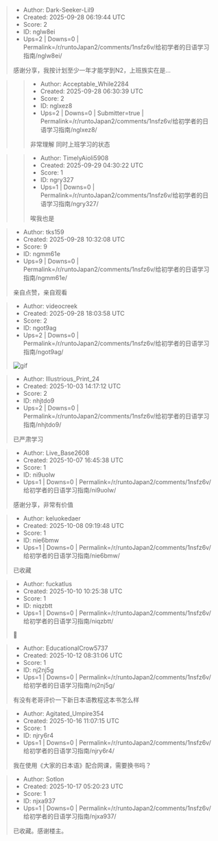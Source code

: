 > - Author: Dark-Seeker-Lil9
> - Created: 2025-09-28 06:19:44 UTC
> - Score: 2
> - ID: nglw8ei
> - Ups=2 | Downs=0 | Permalink=/r/runtoJapan2/comments/1nsfz6v/给初学者的日语学习指南/nglw8ei/
>
> 感谢分享，我按计划至少一年才能学到N2，上班族实在是...

>> - Author: Acceptable_While2284
>> - Created: 2025-09-28 06:30:39 UTC
>> - Score: 2
>> - ID: nglxez8
>> - Ups=2 | Downs=0 | Submitter=true | Permalink=/r/runtoJapan2/comments/1nsfz6v/给初学者的日语学习指南/nglxez8/
>>
>> 非常理解 同时上班学习的状态

>> - Author: TimelyAioli5908
>> - Created: 2025-09-29 04:30:22 UTC
>> - Score: 1
>> - ID: ngry327
>> - Ups=1 | Downs=0 | Permalink=/r/runtoJapan2/comments/1nsfz6v/给初学者的日语学习指南/ngry327/
>>
>> 唉我也是

> - Author: tks159
> - Created: 2025-09-28 10:32:08 UTC
> - Score: 9
> - ID: ngmm61e
> - Ups=9 | Downs=0 | Permalink=/r/runtoJapan2/comments/1nsfz6v/给初学者的日语学习指南/ngmm61e/
>
> 亲自点赞，亲自观看

> - Author: videocreek
> - Created: 2025-09-28 18:03:58 UTC
> - Score: 2
> - ID: ngot9ag
> - Ups=2 | Downs=0 | Permalink=/r/runtoJapan2/comments/1nsfz6v/给初学者的日语学习指南/ngot9ag/
>
> ![gif](giphy|DffShiJ47fPqM)

> - Author: Illustrious_Print_24
> - Created: 2025-10-03 14:17:12 UTC
> - Score: 2
> - ID: nhjtdo9
> - Ups=2 | Downs=0 | Permalink=/r/runtoJapan2/comments/1nsfz6v/给初学者的日语学习指南/nhjtdo9/
>
> 已严肃学习

> - Author: Live_Base2608
> - Created: 2025-10-07 16:45:38 UTC
> - Score: 1
> - ID: ni9uolw
> - Ups=1 | Downs=0 | Permalink=/r/runtoJapan2/comments/1nsfz6v/给初学者的日语学习指南/ni9uolw/
>
> 感谢分享，非常有价值

> - Author: keluokedaer
> - Created: 2025-10-08 09:19:48 UTC
> - Score: 1
> - ID: nie6bmw
> - Ups=1 | Downs=0 | Permalink=/r/runtoJapan2/comments/1nsfz6v/给初学者的日语学习指南/nie6bmw/
>
> 已收藏

> - Author: fuckatlus
> - Created: 2025-10-10 10:25:38 UTC
> - Score: 1
> - ID: niqzbtt
> - Ups=1 | Downs=0 | Permalink=/r/runtoJapan2/comments/1nsfz6v/给初学者的日语学习指南/niqzbtt/
>
> 🙏

> - Author: EducationalCrow5737
> - Created: 2025-10-12 08:31:06 UTC
> - Score: 1
> - ID: nj2nj5g
> - Ups=1 | Downs=0 | Permalink=/r/runtoJapan2/comments/1nsfz6v/给初学者的日语学习指南/nj2nj5g/
>
> 有没有老哥评价一下新日本语教程这本书怎么样

> - Author: Agitated_Umpire354
> - Created: 2025-10-16 11:07:15 UTC
> - Score: 1
> - ID: njry6r4
> - Ups=1 | Downs=0 | Permalink=/r/runtoJapan2/comments/1nsfz6v/给初学者的日语学习指南/njry6r4/
>
> 我在使用《大家的日本语》配合网课，需要换书吗？

> - Author: Sotlon
> - Created: 2025-10-17 05:20:23 UTC
> - Score: 1
> - ID: njxa937
> - Ups=1 | Downs=0 | Permalink=/r/runtoJapan2/comments/1nsfz6v/给初学者的日语学习指南/njxa937/
>
> 已收藏。感谢楼主。
